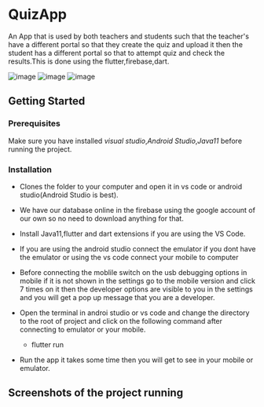 # QuizApp
An App that is used by both teachers and students such that the teacher's have a different portal so that they create the quiz and upload it then the student has a different portal so that to attempt quiz and check the results.This is done using the flutter,firebase,dart.

![image](https://img.shields.io/badge/DART-E34F26?style=for-the-badge&logo=dart&logoColor=white)
![image](https://img.shields.io/badge/FLUTTER-3756AB?style=for-the-badge&logo=flutter&logoColor=white)
![image](https://img.shields.io/badge/FIREBASE-E34F26?style=for-the-badge&logo=FireBase&logoColor=white)

## Getting Started
### Prerequisites

Make sure you have installed *visual studio*,*Android Studio*,*Java11*  before running the project.

### Installation

* Clones the folder to your computer and open it in vs code or android studio(Android Studio is best).
* We have our database online in the firebase using the google account of our own so no need to download anything for that.
   
* Install Java11,flutter and dart extensions if you are using the VS Code.

* If you are using the android studio connect the emulator if you dont have the emulator or using the vs code connect your mobile to computer

* Before connecting the moblile switch on the usb debugging options in mobile if it is not shown in the settings go to the mobile version and click 7 times on it then the developer options are visible to you in the settings and you will get a pop up message that you are a developer.

* Open the terminal in androi studio or vs code and change the directory to the root of project and click on the following command after connecting to emulator or your mobile.

   * flutter run
   
* Run the app it takes some time then you will get to see in your mobile or emulator.

## Screenshots of the project running
